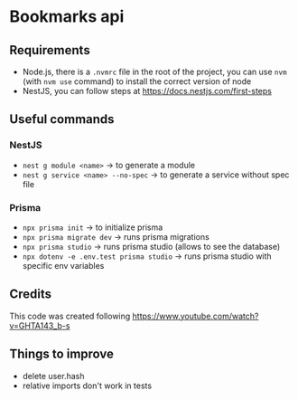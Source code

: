 # Bookmarks api

## Requirements

- Node.js, there is a `.nvmrc` file in the root of the project, you can use `nvm` (with `nvm use`
  command) to install the correct version of node
- NestJS, you can follow steps at https://docs.nestjs.com/first-steps

## Useful commands

### NestJS
- `nest g module <name>` -> to generate a module
- `nest g service <name> --no-spec` -> to generate a service without spec file

### Prisma
- `npx prisma init` -> to initialize prisma
- `npx prisma migrate dev` -> runs prisma migrations
- `npx prisma studio` -> runs prisma studio (allows to see the database)
- `npx dotenv -e .env.test prisma studio` -> runs prisma studio with specific env variables

## Credits

This code was created following https://www.youtube.com/watch?v=GHTA143_b-s

## Things to improve
- delete user.hash
- relative imports don't work in tests
